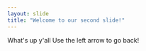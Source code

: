 ```yaml
---
layout: slide
title: "Welcome to our second slide!"
---
```

What's up y'all
Use the left arrow to go back!

